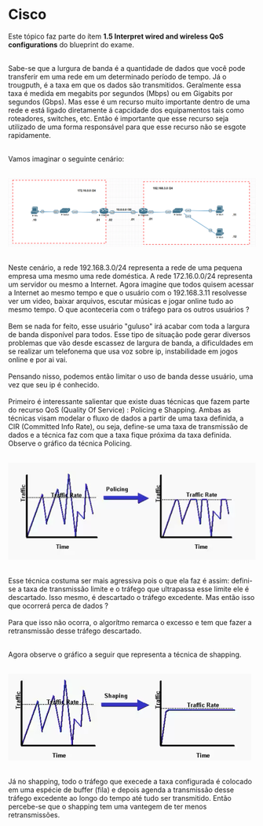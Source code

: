 # Cisco

Este tópico faz parte do ítem **1.5 Interpret wired and wireless QoS configurations** do blueprint do exame. <br></br>

Sabe-se que a lurgura de banda é a quantidade de dados que você pode transferir em uma rede em um determinado período de tempo. Já o trougputh, é a taxa em que os dados são transmitidos. Geralmente essa taxa é medida em megabits por segundos (Mbps) ou em Gigabits por segundos (Gbps). Mas esse é um recurso muito importante dentro de uma rede e está ligado diretamente á capcidade dos equipamentos tais como roteadores, switches, etc. Então é importante que esse recurso seja utilizado de uma forma responsável para que esse recurso não se esgote rapidamente. <br></br>

Vamos imaginar o seguinte cenário: <br></br>

 ![ cenário](Imagens/cenario.png) <br></br>

Neste cenário, a rede 192.168.3.0/24 representa a rede de uma pequena empresa uma mesmo uma rede doméstica. A rede 172.16.0.0/24 representa um servidor ou mesmo a Internet. Agora imagine que todos quisem acessar a Internet ao mesmo tempo e que o usuário com o 192.168.3.11 resolvesse ver um video, baixar arquivos, escutar músicas e jogar online tudo ao mesmo tempo. O que aconteceria com o tráfego para os outros usuários ? <br></br>
Bem se nada for feito, esse usuário "guluso" irá acabar com toda a largura de banda disponível para todos. Esse tipo de situação pode gerar diversos problemas que vão desde escassez de largura de banda, a dificuldades em se realizar um telefonema que usa voz sobre ip, instabilidade em jogos online e por ai vai. <br></br>
Pensando nisso, podemos então limitar o uso de banda desse usuário, uma vez que seu ip é conhecido.<br></br>
Primeiro é interessante salientar que existe duas técnicas que fazem parte do recurso QoS (Quality Of Service) : Policing e Shapping. Ambas as técnicas visam modelar o fluxo de dados a partir de uma taxa definida, a CIR (Committed Info Rate), ou seja, define-se uma taxa de transmissão de dados e a técnica faz com que a taxa fique próxima da taxa definida. Observe o gráfico da técnica Policing. <br> </br>

![ cenário](Imagens/policing.png) <br></br>

Esse técnica costuma ser mais agressiva pois o que ela faz é assim: defini-se a taxa de transmissão limite e o tráfego que ultrapassa esse limite ele é descartado. Isso mesmo, é descartado o tráfego excedente. Mas então isso que ocorrerá perca de dados ? <br></br>
Para que isso não ocorra, o algorítmo remarca o excesso e tem que fazer a retransmissão desse tráfego descartado. <br></br>

Agora observe o gráfico a seguir que representa a técnica de shapping. <br></br>

![ cenário](Imagens/shapping.png) <br></br>

Já no shapping, todo o tráfego que execede a taxa configurada é colocado em uma espécie de buffer (fila) e depois agenda a transmissão desse tráfego excedente ao longo do tempo até tudo ser transmitido. Então percebe-se que o shapping tem uma vantegem de ter menos retransmissões.